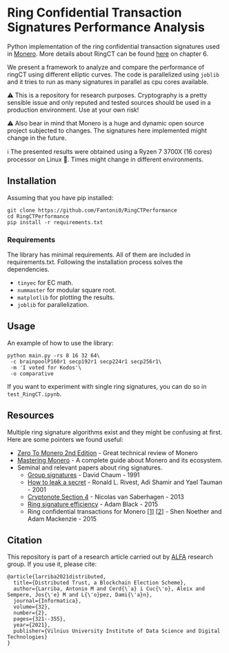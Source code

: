 # Ring Confidential Transaction Signatures Performance Analysis
Python implementation of the ring confidential transaction signatures used in [Monero](https://github.com/monero-project/monero).
More details about RingCT can be found [here](https://web.getmonero.org/library/Zero-to-Monero-2-0-0.pdf) on chapter 6.

We present a framework to analyze and compare the performance of ringCT using different elliptic curves.
The code is parallelized using `joblib` and it tries to run as many signatures in parallel as cpu cores available. 

:warning: This is a repository for research purposes. Cryptography is a pretty sensible issue and only reputed and tested sources should be used in a production environment. Use at your own risk!

:warning: Also bear in mind that Monero is a huge and dynamic open source project subjected to changes. The signatures here implemented might change in the future.

:information_source: The presented results were obtained using a Ryzen 7 3700X (16 cores) processor on Linux :penguin:. Times might change in different environments.

## Installation
Assuming that you have pip installed: 
```
git clone https://github.com/Fantoni0/RingCTPerformance
cd RingCTPerformance
pip install -r requirements.txt
```

### Requirements
The library has minimal requirements. All of them are included in requirements.txt.
Following the installation process solves the dependencies.
- `tinyec` for EC math.
- `nummaster` for modular square root.
- `matplotlib` for plotting the results.
- `joblib` for parallelization.

## Usage
An example of how to use the library:
```
python main.py -rs 8 16 32 64\ 
 -c brainpoolP160r1 secp192r1 secp224r1 secp256r1\
 -m 'I voted for Kodos'\ 
 -o comparative
```
If you want to experiment with single ring signatures, you can do so in `test_RingCT.ipynb`.
  
## Resources
Multiple ring signature algorithms exist and they might be confusing at first. Here are some pointers we found useful: 
* [Zero To Monero 2nd Edition](https://web.getmonero.org/library/Zero-to-Monero-2-0-0.pdf) - Great technical review of Monero
* [Mastering Monero](https://masteringmonero.com/free-download.html) - A complete guide about Monero and its ecosystem.
* Seminal and relevant papers about ring signatures.
    * [Group signatures](https://link.springer.com/content/pdf/10.1007/3-540-46416-6_22.pdf) - David Chaum - 1991
    * [How to leak a secret](https://link.springer.com/content/pdf/10.1007%252F3-540-45682-1_32.pdf) - Ronald L. Rivest, Adi Shamir and Yael Tauman - 2001
    * [Cryptonote Section 4](https://cryptonote.org/whitepaper.pdf) - Nicolas van Saberhagen - 2013
    * [Ring signature efficiency](https://bitcointalk.org/index.php?topic=972541.msg10619684#msg10619684) - Adam Black - 2015
    * Ring confidential transactions for Monero [[1]](https://www.researchgate.net/publication/311865049_Ring_Confidential_Transactions) [[2]](https://eprint.iacr.org/2015/1098.pdf) - Shen Noether and Adam Mackenzie - 2015

## Citation
This repository is part of a research article carried out by [ALFA](https://alfa.webs.upv.es/) research group. If you use it, please cite:
```
@article{larriba2021distributed,
  title={Distributed Trust, a Blockchain Election Scheme},
  author={Larriba, Antonio M and Cerd{\`a} i Cuc{\'o}, Aleix and Sempere, Jos{\'e} M and L{\'o}pez, Dami{\'a}n},
  journal={Informatica},
  volume={32},
  number={2},
  pages={321--355},
  year={2021},
  publisher={Vilnius University Institute of Data Science and Digital Technologies}
}
```


 


